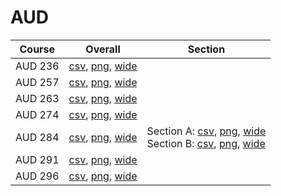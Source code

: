 # AUD

| Course | Overall | Section |
| ------ | ------- | ------- |
| AUD 236 | [csv](https://github.com/UCSD-Historical-Enrollment-Data/2025Fall/blob/main/overall/AUD%20236.csv), [png](https://raw.githubusercontent.com/UCSD-Historical-Enrollment-Data/2025Fall/main/plot_overall/AUD%20236.png), [wide](https://raw.githubusercontent.com/UCSD-Historical-Enrollment-Data/2025Fall/main/plot_overall_wide/AUD%20236.png) |  |
| AUD 257 | [csv](https://github.com/UCSD-Historical-Enrollment-Data/2025Fall/blob/main/overall/AUD%20257.csv), [png](https://raw.githubusercontent.com/UCSD-Historical-Enrollment-Data/2025Fall/main/plot_overall/AUD%20257.png), [wide](https://raw.githubusercontent.com/UCSD-Historical-Enrollment-Data/2025Fall/main/plot_overall_wide/AUD%20257.png) |  |
| AUD 263 | [csv](https://github.com/UCSD-Historical-Enrollment-Data/2025Fall/blob/main/overall/AUD%20263.csv), [png](https://raw.githubusercontent.com/UCSD-Historical-Enrollment-Data/2025Fall/main/plot_overall/AUD%20263.png), [wide](https://raw.githubusercontent.com/UCSD-Historical-Enrollment-Data/2025Fall/main/plot_overall_wide/AUD%20263.png) |  |
| AUD 274 | [csv](https://github.com/UCSD-Historical-Enrollment-Data/2025Fall/blob/main/overall/AUD%20274.csv), [png](https://raw.githubusercontent.com/UCSD-Historical-Enrollment-Data/2025Fall/main/plot_overall/AUD%20274.png), [wide](https://raw.githubusercontent.com/UCSD-Historical-Enrollment-Data/2025Fall/main/plot_overall_wide/AUD%20274.png) |  |
| AUD 284 | [csv](https://github.com/UCSD-Historical-Enrollment-Data/2025Fall/blob/main/overall/AUD%20284.csv), [png](https://raw.githubusercontent.com/UCSD-Historical-Enrollment-Data/2025Fall/main/plot_overall/AUD%20284.png), [wide](https://raw.githubusercontent.com/UCSD-Historical-Enrollment-Data/2025Fall/main/plot_overall_wide/AUD%20284.png) | Section A: [csv](https://github.com/UCSD-Historical-Enrollment-Data/2025Fall/blob/main/section/AUD%20284_A.csv), [png](https://raw.githubusercontent.com/UCSD-Historical-Enrollment-Data/2025Fall/main/plot_section/AUD%20284_A.png), [wide](https://raw.githubusercontent.com/UCSD-Historical-Enrollment-Data/2025Fall/main/plot_section_wide/AUD%20284_A.png)<br>Section B: [csv](https://github.com/UCSD-Historical-Enrollment-Data/2025Fall/blob/main/section/AUD%20284_B.csv), [png](https://raw.githubusercontent.com/UCSD-Historical-Enrollment-Data/2025Fall/main/plot_section/AUD%20284_B.png), [wide](https://raw.githubusercontent.com/UCSD-Historical-Enrollment-Data/2025Fall/main/plot_section_wide/AUD%20284_B.png) |
| AUD 291 | [csv](https://github.com/UCSD-Historical-Enrollment-Data/2025Fall/blob/main/overall/AUD%20291.csv), [png](https://raw.githubusercontent.com/UCSD-Historical-Enrollment-Data/2025Fall/main/plot_overall/AUD%20291.png), [wide](https://raw.githubusercontent.com/UCSD-Historical-Enrollment-Data/2025Fall/main/plot_overall_wide/AUD%20291.png) |  |
| AUD 296 | [csv](https://github.com/UCSD-Historical-Enrollment-Data/2025Fall/blob/main/overall/AUD%20296.csv), [png](https://raw.githubusercontent.com/UCSD-Historical-Enrollment-Data/2025Fall/main/plot_overall/AUD%20296.png), [wide](https://raw.githubusercontent.com/UCSD-Historical-Enrollment-Data/2025Fall/main/plot_overall_wide/AUD%20296.png) |  |
